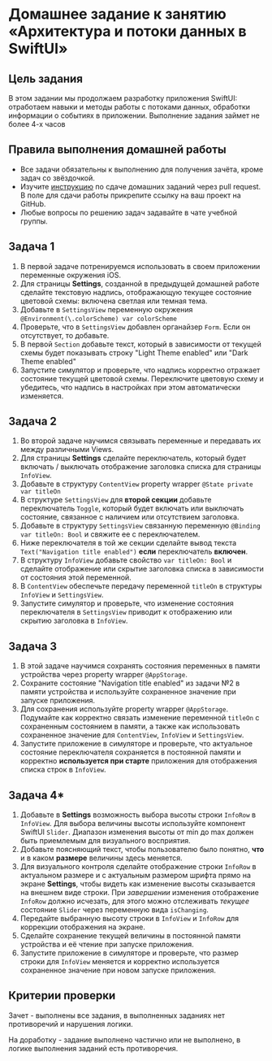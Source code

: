 # Домашнее задание к занятию «Архитектура и потоки данных в SwiftUI»

## Цель задания

В этом задании мы продолжаем разработку приложения SwiftUI: отработаем навыки и методы работы с потоками данных, обработки информации о событиях в приложении.
Выполнение задания займет не более 4-х часов

## Правила выполнения домашней работы

* Все задачи обязательны к выполнению для получения зачёта, кроме задач со звёздочкой.
* Изучите [инструкцию](https://github.com/netology-code/iosint-homeworks/blob/main/Pull%20request's%20guideline.md) по сдаче домашних заданий через pull request. В поле для сдачи работы прикрепите ссылку на ваш проект на GitHub.
* Любые вопросы по решению задач задавайте в чате учебной группы.

## Задача 1

1. В первой задаче потренируемся использовать в своем приложении переменные окружения iOS.
2. Для страницы **Settings**, созданной в предыдущей домашней работе сделайте текстовую надпись, отображающую текущее состояние цветовой схемы: включена светлая или темная тема.
3. Добавьте в `SettingsView` переменную окружения `@Environment(\.colorScheme) var colorScheme`
4. Проверьте, что в `SettingsView` добавлен органайзер `Form`. Если он отсутствует, то добавьте.
5. В первой `Section` добавьте текст, который в зависимости от текущей схемы будет показывать строку "Light Theme enabled" или "Dark Theme enabled"
6. Запустите симулятор и проверьте, что надпись корректно отражает состояние текущей цветовой схемы. Переключите цветовую схему и убедитесь, что надпись в настройках при этом автоматически изменяется.

## Задача 2

1. Во второй задаче научимся связывать переменные и передавать их между различными Views.
2. Для страницы **Settings** сделайте переключатель, который будет включать / выключать отображение заголовка списка для страницы `InfoView`.
3. Добавьте в структуру `ContentView` property wrapper `@State private var titleOn`
4. В структуре `SettingsView` для **второй секции** добавьте переключатель `Toggle`, который будет включать или выключать состояние, связанное с наличием или отсутствием заголовка.
5. Добавьте в структуру `SettingsView` связанную переменную `@Binding var titleOn: Bool` и свяжите ее с переключателем.
6. Ниже переключателя в той же секции сделайте вывод текста `Text("Navigation title enabled")` **если** переключатель **включен**.
7. В структуру `InfoView` добавьте свойство `var titleOn: Bool` и сделайте отображение или скрытие заголовка списка в зависимости от состояния этой переменной.
8. В `ContentView` обеспечьте передачу переменной `titleOn` в структуры `InfoView` и `SettingsView`.
9. Запустите симулятор и проверьте, что изменение состояния переключателя в `SettingsView` приводит к отображению или скрытию заголовка в `InfoView`.

## Задача 3

1. В этой задаче научимся сохранять состояния переменных в памяти устройства через property wrapper `@AppStorage`.
2. Сохраните состояние "Navigation title enabled" из задачи №2 в памяти устройства и используйте сохраненное значение при запуске приложения. 
3. Для сохранения используйте property wrapper `@AppStorage`. Подумайте как корректно связать изменение переменной `titleOn` c сохраненным состоянием в памяти, а также как использовать сохраненное значение для `ContentView`, `InfoView` и `SettingsView`.
4. Запустите приложение в симуляторе и проверьте, что актуальное состояние переключателя сохраняется в постоянной памяти и корректно **используется при старте** приложения для отображения списка строк в `InfoView`.

## Задача 4*

1. Добавьте в **Settings** возможность выбора высоты строки `InfoRow` в `InfoView`. Для выбора величины высоты используйте компонент SwiftUI `Slider`. Диапазон изменения высоты от min до max должен быть приемлемым для визуального восприятия.
2. Добавьте поясняющий текст, чтобы пользователю было понятно, **что** и в каком **размере** величины здесь меняется.
3. Для визуального контроля сделайте отображение строки `InfoRow` в актуальном размере и с актуальным размером шрифта прямо на экране **Settings**, чтобы видеть как изменение высоты сказывается на внешнем виде строки. При *завершении* изменения отображение `InfoRow` должно исчезать, для этого можно отслеживать *текущее* состояние `Slider` через переменную вида `isChanging`.
4. Передайте выбранную высоту строки в `InfoView` и `InfoRow` для коррекции отображения на экране.
5. Сделайте сохранение текущей величины в постоянной памяти устройства и её чтение при запуске приложения.
6. Запустите приложение в симуляторе и проверьте, что размер строки для `InfoView` меняется и корректно используется сохраненное значение при новом запуске приложения.



## Критерии проверки

Зачет - выполнены все задания, в выполненных заданиях нет противоречий и нарушения логики.

На доработку - задание выполнено частично или не выполнено, в логике выполнения заданий есть противоречия.
